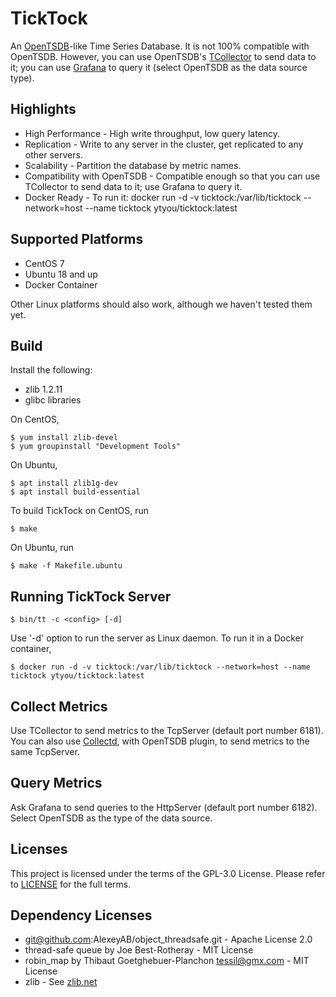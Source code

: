 # TickTock
An [OpenTSDB](http://opentsdb.net)-like Time Series Database. It is not 100% compatible with OpenTSDB.
However, you can use OpenTSDB's [TCollector](https://github.com/OpenTSDB/tcollector) to send data to it;
you can use [Grafana](https://grafana.com) to query it (select OpenTSDB as the data source type).

Highlights
----------
* High Performance - High write throughput, low query latency.
* Replication - Write to any server in the cluster, get replicated to any other servers.
* Scalability - Partition the database by metric names.
* Compatibility with OpenTSDB - Compatible enough so that you can use TCollector to send data to it; use Grafana to query it.
* Docker Ready - To run it: docker run -d -v ticktock:/var/lib/ticktock --network=host --name ticktock ytyou/ticktock:latest

Supported Platforms
-------------------
* CentOS 7
* Ubuntu 18 and up
* Docker Container

Other Linux platforms should also work, although we haven't tested them yet.

Build
-----
Install the following:
* zlib 1.2.11
* glibc libraries

On CentOS,
```
$ yum install zlib-devel
$ yum groupinstall "Development Tools"
```
On Ubuntu,
```
$ apt install zlib1g-dev
$ apt install build-essential
```
To build TickTock on CentOS, run
```
$ make
```
On Ubuntu, run
```
$ make -f Makefile.ubuntu
```

Running TickTock Server
-----------------------
```
$ bin/tt -c <config> [-d]
```
Use '-d' option to run the server as Linux daemon. To run it in a Docker container,
```
$ docker run -d -v ticktock:/var/lib/ticktock --network=host --name ticktock ytyou/ticktock:latest
```

Collect Metrics
---------------
Use TCollector to send metrics to the TcpServer (default port number 6181).
You can also use [Collectd](https://collectd.org), with OpenTSDB plugin, to send metrics to the
same TcpServer.

Query Metrics
-------------
Ask Grafana to send queries to the HttpServer (default port number 6182).
Select OpenTSDB as the type of the data source.

Licenses
--------
This project is licensed under the terms of the GPL-3.0 License.
Please refer to [LICENSE](LICENSE) for the full terms.

Dependency Licenses
-------------------
* git@github.com:AlexeyAB/object_threadsafe.git - Apache License 2.0
* thread-safe queue by Joe Best-Rotheray - MIT License
* robin_map by Thibaut Goetghebuer-Planchon <tessil@gmx.com> - MIT License
* zlib - See [zlib.net](https://www.zlib.net)
